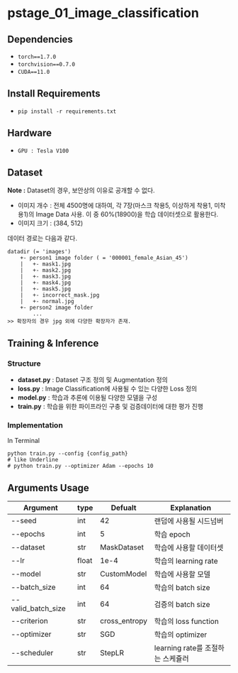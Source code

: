 # pstage_01_image_classification
 
## Dependencies
- `torch==1.7.0`
- `torchvision==0.7.0`                                                              
- `CUDA==11.0`
## Install Requirements
- `pip install -r requirements.txt`
## Hardware
- `GPU : Tesla V100`

## Dataset
**Note :** Dataset의 경우, 보안상의 이유로 공개할 수 없다.
- 이미지 개수 : 전체 4500명에 대하여, 각 7장(마스크 착용5, 이상하게 착용1, 미착용1)의 Image Data 사용. 이 중 60%(18900)을 학습 데이터셋으로 활용한다.
- 이미지 크기 : (384, 512)

데이터 경로는 다음과 같다.
```
datadir (= 'images')
    +- person1 image folder ( = '000001_female_Asian_45')
    |   +- mask1.jpg
    |   +- mask2.jpg
    |   +- mask3.jpg
    |   +- mask4.jpg
    |   +- mask5.jpg
    |   +- incorrect_mask.jpg
    |   +- normal.jpg
    +- person2 image folder
        ...
>> 확장자의 경우 jpg 외에 다양한 확장자가 존재.
```

## Training & Inference
### Structure
- **dataset.py** : Dataset 구조 정의 및 Augmentation 정의
- **loss.py** : Image Classification에 사용될 수 있는 다양한 Loss 정의
- **model.py** : 학습과 추론에 이용될 다양한 모델을 구성
- **train.py** : 학습을 위한 파이프라인 구충 및 검증데이터에 대한 평가 진행

### Implementation
In Terminal
```
python train.py --config {config_path}
# like Underline
# python train.py --optimizer Adam --epochs 10
```

## Arguments Usage
|Argument|type|Defualt|Explanation|
|---|---|---|---|
|--seed|int|42|랜덤에 사용될 시드넘버|
|--epochs|int|5|학습 epoch|
|--dataset|str|MaskDataset|학습에 사용할 데이터셋|
|--lr|float|1e-4|학습의 learning rate|
|--model|str|CustomModel|학습에 사용할 모델|
|--batch_size|int|64|학습의 batch size|
|--valid_batch_size|int|64|검증의 batch size|
|--criterion|str|cross_entropy|학습의 loss function|
|--optimizer|str|SGD|학습의 optimizer|
|--scheduler|str|StepLR|learning rate를 조절하는 스케쥴러|

